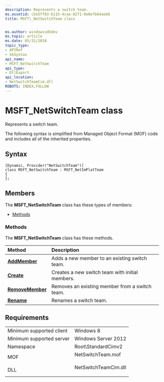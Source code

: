 ```yaml
---
description: Represents a switch team.
ms.assetid: c5e5ff83-b115-4caa-8271-8e0efb64aeb8
title: MSFT\_NetSwitchTeam class


ms.author: windowssdkdev
ms.topic: article
ms.date: 05/31/2018
topic_type: 
- APIRef
- kbSyntax
api_name: 
- MSFT_NetSwitchTeam
api_type: 
- DllExport
api_location: 
- NetSwitchTeamCim.dll
ROBOTS: INDEX,FOLLOW
---
```


# MSFT\_NetSwitchTeam class

Represents a switch team.

The following syntax is simplified from Managed Object Format (MOF) code and includes all of the inherited properties.

## Syntax

``` syntax
[Dynamic, Provider("NetSwitchTeam")]
class MSFT_NetSwitchTeam : MSFT_NetImPlatTeam
{
};
```

## Members

The **MSFT\_NetSwitchTeam** class has these types of members:

-   [Methods](#methods)

### Methods

The **MSFT\_NetSwitchTeam** class has these methods.



| Method                                                  | Description                                                |
|:--------------------------------------------------------|:-----------------------------------------------------------|
| [**AddMember**](addmember-msft-netswitchteam.md)       | Adds a new member to an existing switch team.<br/>   |
| [**Create**](create-msft-netswitchteam.md)             | Creates a new switch team with initial members.<br/> |
| [**RemoveMember**](removemember-msft-netswitchteam.md) | Removes an existing member from a switch team.<br/>  |
| [**Rename**](rename-msft-netswitchteam.md)             | Renames a switch team.<br/>                          |



 

## Requirements



|                                     |                                                                                                 |
|-------------------------------------|-------------------------------------------------------------------------------------------------|
| Minimum supported client<br/> | Windows 8<br/>                                                                            |
| Minimum supported server<br/> | Windows Server 2012<br/>                                                                  |
| Namespace<br/>                | Root\\StandardCimv2<br/>                                                                  |
| MOF<br/>                      | <dl> <dt>NetSwitchTeam.mof</dt> </dl>    |
| DLL<br/>                      | <dl> <dt>NetSwitchTeamCim.dll</dt> </dl> |



 

 




